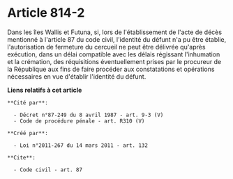# Article 814-2

Dans les îles Wallis et Futuna, si, lors de l'établissement de l'acte de décès mentionné à l'article 87 du code civil,
l'identité du défunt n'a pu être établie, l'autorisation de fermeture du cercueil ne peut être délivrée qu'après exécution,
dans un délai compatible avec les délais régissant l'inhumation et la crémation, des réquisitions éventuellement prises par
le procureur de la République aux fins de faire procéder aux constatations et opérations nécessaires en vue d'établir
l'identité du défunt.

**Liens relatifs à cet article**

	**Cité par**:

	  - Décret n°87-249 du 8 avril 1987 - art. 9-3 (V)
	  - Code de procédure pénale - art. R310 (V)

	**Créé par**:

	  - Loi n°2011-267 du 14 mars 2011 - art. 132

	**Cite**:

	  - Code civil - art. 87
